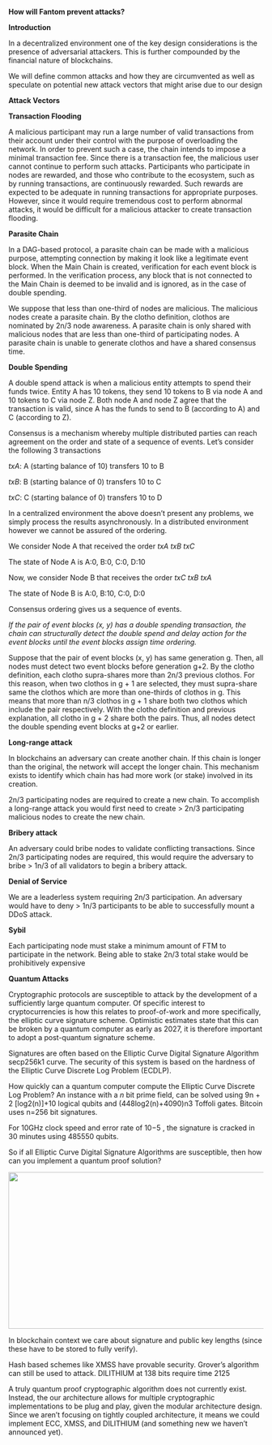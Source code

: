 **How will Fantom prevent attacks?**

**Introduction**

In a decentralized environment one of the key design considerations is
the presence of adversarial attackers. This is further compounded by the
financial nature of blockchains.

We will define common attacks and how they are circumvented as well as
speculate on potential new attack vectors that might arise due to our
design

**Attack Vectors**

**Transaction Flooding**

A malicious participant may run a large number of valid transactions
from their account under their control with the purpose of overloading
the network. In order to prevent such a case, the chain intends to
impose a minimal transaction fee. Since there is a transaction fee, the
malicious user cannot continue to perform such attacks. Participants who
participate in nodes are rewarded, and those who contribute to the
ecosystem, such as by running transactions, are continuously rewarded.
Such rewards are expected to be adequate in running transactions for
appropriate purposes. However, since it would require tremendous cost to
perform abnormal attacks, it would be difficult for a malicious attacker
to create transaction flooding.

**Parasite Chain**

In a DAG-based protocol, a parasite chain can be made with a malicious
purpose, attempting connection by making it look like a legitimate event
block. When the Main Chain is created, verification for each event block
is performed. In the verification process, any block that is not
connected to the Main Chain is deemed to be invalid and is ignored, as
in the case of double spending.

We suppose that less than one-third of nodes are malicious. The
malicious nodes create a parasite chain. By the clotho definition,
clothos are nominated by 2n/3 node awareness. A parasite chain is only
shared with malicious nodes that are less than one-third of
participating nodes. A parasite chain is unable to generate clothos
and have a shared consensus time.

**Double Spending**

A double spend attack is when a malicious entity attempts to spend their
funds twice. Entity A has 10 tokens, they send 10 tokens to B via node A
and 10 tokens to C via node Z. Both node A and node Z agree that the
transaction is valid, since A has the funds to send to B (according to
A) and C (according to Z).

Consensus is a mechanism whereby multiple distributed parties can reach
agreement on the order and state of a sequence of events. Let’s consider
the following 3 transactions

*txA*: A (starting balance of 10) transfers 10 to B

*txB*: B (starting balance of 0) transfers 10 to C

*txC*: C (starting balance of 0) transfers 10 to D

In a centralized environment the above doesn’t present any problems, we
simply process the results asynchronously. In a distributed environment
however we cannot be assured of the ordering.

We consider Node A that received the order *txA txB txC*

The state of Node A is A:0, B:0, C:0, D:10

Now, we consider Node B that receives the order *txC txB txA*

The state of Node B is A:0, B:10, C:0, D:0

Consensus ordering gives us a sequence of events.

*If the pair of event blocks (x, y) has a double spending transaction,
the chain can structurally detect the double spend and delay action for
the event blocks until the event blocks assign time ordering.*

Suppose that the pair of event blocks (x, y) has same generation g.
Then, all nodes must detect two event blocks before generation g+2. By
the clotho definition, each clotho supra-shares more than 2n/3
previous clothos. For this reason, when two clothos in g + 1 are
selected, they must supra-share same the clothos which are more than
one-thirds of clothos in g. This means that more than n/3 clothos in
g + 1 share both two clothos which include the pair respectively. With
the clotho definition and previous explanation, all clotho in g + 2
share both the pairs. Thus, all nodes detect the double spending event
blocks at g+2 or earlier.

**Long-range attack**

In blockchains an adversary can create another chain. If this chain is
longer than the original, the network will accept the longer chain. This
mechanism exists to identify which chain has had more work (or stake)
involved in its creation.

2n/3 participating nodes are required to create a new chain. To
accomplish a long-range attack you would first need to create &gt; 2n/3
participating malicious nodes to create the new chain.

**Bribery attack**

An adversary could bribe nodes to validate conflicting transactions.
Since 2n/3 participating nodes are required, this would require the
adversary to bribe &gt; 1n/3 of all validators to begin a bribery
attack.

**Denial of Service**

We are a leaderless system requiring 2n/3 participation. An adversary
would have to deny &gt; 1n/3 participants to be able to successfully
mount a DDoS attack.

**Sybil**

Each participating node must stake a minimum amount of FTM to
participate in the network. Being able to stake 2n/3 total stake would
be prohibitively expensive

**Quantum Attacks**

Cryptographic protocols are susceptible to attack by the development of
a sufficiently large quantum computer. Of specific interest to
cryptocurrencies is how this relates to proof-of-work and more
specifically, the elliptic curve signature scheme. Optimistic estimates
state that this can be broken by a quantum computer as early as 2027, it
is therefore important to adopt a post-quantum signature scheme.

Signatures are often based on the Elliptic Curve Digital Signature
Algorithm secp256k1 curve. The security of this system is based on the
hardness of the Elliptic Curve Discrete Log Problem (ECDLP).

How quickly can a quantum computer compute the Elliptic Curve Discrete
Log Problem? An instance with a *n* bit prime field, can be solved using
9n + 2 \[log2(n)\]+10 logical qubits and (448log2(n)+4090)n3 Toffoli
gates. Bitcoin uses n=256 bit signatures.

For 10GHz clock speed and error rate of 10−5 , the signature is cracked
in 30 minutes using 485550 qubits.

So if all Elliptic Curve Digital Signature Algorithms are susceptible,
then how can you implement a quantum proof solution?

<img src="./attacks/image1.png" style="width:6.27083in;height:3.22222in" />

In blockchain context we care about signature and public key lengths
(since these have to be stored to fully verify).

Hash based schemes like XMSS have provable security. Grover’s algorithm
can still be used to attack. DILITHIUM at 138 bits require time 2125

A truly quantum proof cryptographic algorithm does not currently exist.
Instead, the our architecture allows for multiple cryptographic
implementations to be plug and play, given the modular architecture
design. Since we aren’t focusing on tightly coupled architecture, it
means we could implement ECC, XMSS, and DILITHIUM (and something new we
haven’t announced yet).
